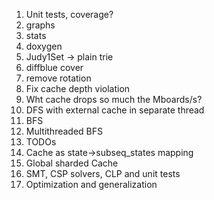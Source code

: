 
   

1.  Unit tests, coverage?
2.  graphs
3.  stats
4.  doxygen
5.  Judy1Set -> plain trie
6.  diffblue cover
7.  remove rotation
8.  Fix cache depth violation
9.  Wht cache drops so much the Mboards/s?
10. DFS with external cache in separate thread
11. BFS
12. Multithreaded BFS
13. TODOs
14. Cache as state->subseq_states mapping
15. Global sharded Cache
16. SMT, CSP solvers, CLP and unit tests
17. Optimization and generalization







